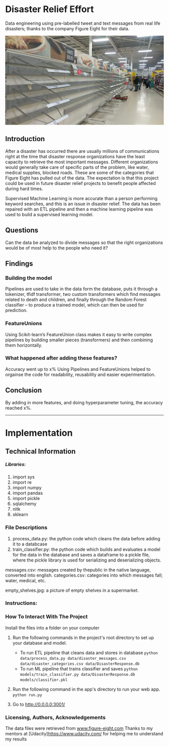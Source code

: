 # Disaster Relief Effort

Data engineering using pre-labelled tweet and text messages from real life disasters; thanks to the company Figure Eight for their data.

![Empty shelves in a large supermarket during Covid19](empty_shelves.jpg)

## Introduction
After a disaster has occurred there are usually millions of communications right at the time that disaster response organizations have the least capacity to retrieve the most important messages.
Different organizations would generally take care of specific parts of the problem, like water, medical supplies, blocked roads. These are some of the categories that Figure Eight has pulled out of the data.
The expectation is that this project could be used in future disaster relief projects to benefit people affected during hard times.

Supervised Machine Learning is more accurate than a person performing keyword searches, and this is an issue in disaster relief. The data has been repaired with an ETL pipeline and then a machine learning pipeline was used to build a supervised learning model.

## Questions
Can the data be analyzed to divide messages so that the right organizations would be of most help to the people who need it?

## Findings
### Building the model
Pipelines are used to take in the data form the database, puts it through a tokenizer, tfidf transformer, two custom transformers which find messages related to death and children, and finally through the Random Forest classifier – to produce a trained model, which can then be used for prediction.

### FeatureUnions
Using Scikit-learn’s FeatureUnion class makes it easy to write complex pipelines by building smaller pieces (transformers) and then combining them horizontally.

### What happened after adding these features?
Accuracy went up to x%
Using Pipelines and FeatureUnions helped to orgainse the code for readability, reusability and easier experimentation.

## Conclusion
By adding in more features, and doing hyperparameter tuning, the accuracy reached x%.

------------------------------------------------------------------------------------------------------------------

# Implementation
## Technical Information

##### Libraries:
1. import sys
1. import re
1. import numpy
1. import pandas
1. import pickle
1. sqlalchemy
1. nltk
1. sklearn


### File Descriptions
1. process_data.py: the python code which cleans the data before adding it to a databcase
1. train_classifier.py: the python code which builds and evaluates a model for the data in the database and saves a dataframe to a pickle file, where the pickle library is used for serializing and deserializing objects.

messages.csv: messages created by thepublic in the native language, converted into english.
categories.csv: categories into which messages fall; water, medical, etc.

empty_shelves.jpg: a picture of empty shelves in a supermarket.


### Instructions:

### How To Interact With The Project
Install the files into a folder on your computer

1. Run the following commands in the project's root directory to set up your database and model.

    - To run ETL pipeline that cleans data and stores in database
        `python data/process_data.py data/disaster_messages.csv data/disaster_categories.csv data/DisasterResponse.db`
    - To run ML pipeline that trains classifier and saves
        `python models/train_classifier.py data/DisasterResponse.db models/classifier.pkl`

2. Run the following command in the app's directory to run your web app.
    `python run.py`

3. Go to http://0.0.0.0:3001/


### Licensing, Authors, Acknowledgements

The data files were retrieved from www.figure-eight.com
Thanks to my mentors at [Udacity]https://www.udacity.com/ for helping me to understand my results
